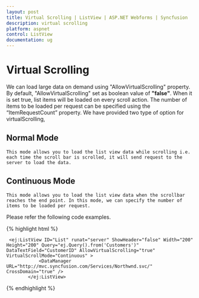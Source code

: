 ```yaml
---
layout: post
title: Virtual Scrolling | ListView | ASP.NET Webforms | Syncfusion
description: virtual scrolling
platform: aspnet
control: ListView
documentation: ug
---
```


# Virtual Scrolling

   We can load large data on demand using "AllowVirtualScrolling" property. By default, "AllowVirtualScrolling" set as boolean value of **"false"**. When it is set true, list items will be loaded on every scroll action. The number of items to be loaded per request can be specified using the “ItemRequestCount” property. We have provided two type of option for virtualScrolling,

## Normal Mode
    This mode allows you to load the list view data while scrolling i.e. each time the scroll bar is scrolled, it will send request to the server to load the data.

## Continuous Mode
    This mode allows you to load the list view data when the scrollbar reaches the end point. In this mode, we can specify the number of items to be loaded per request.

Please refer the following code examples.

{% highlight html %} 

     <ej:ListView ID="List" runat="server" ShowHeader="false" Width="200" Height="200" Query="ej.Query().from('Customers')" DataTextField="CustomerID" AllowVirtualScrolling="true" VirtualScrollMode="Continuous" >
                <DataManager URL="http://mvc.syncfusion.com/Services/Northwnd.svc/" CrossDomain="true" />           
            </ej:ListView>

 {% endhighlight %}
